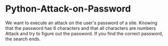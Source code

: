 # Python-Attack-on-Password
We want to execute an attack on the user's password of a site. Knowing that the password has 6 characters and that all characters are numbers Attack and try to figure out the password. If you find the correct password, the search ends.

